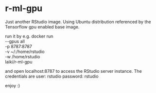 # r-ml-gpu

Just another RStudio image.
Using Ubuntu distribution referenced by the Tensorflow gpu enabled base image.

run it by e.g.
  docker run \
    --gpus all \
    -p 8787:8787 \
    -v ~/:/home/rstudio \
    -w /home/rstudio \
    laiki/r-ml-gpu
  
and open localhost:8787 to access the RStudio server instance.
The credentials are 
  user:     rstudio
  password: rstudio
  
enjoy :)
